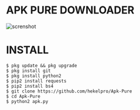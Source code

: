

# APK PURE DOWNLOADER
![screnshot](https://github.com/hekelpro/Apk-Pure/blob/master/Screenshot_20200822_001613.jpg)
# INSTALL
```
$ pkg update && pkg upgrade
$ pkg install git
$ pkg install python2
$ pip2 install requests
$ pip2 install bs4
$ git clone https://github.com/hekelpro/Apk-Pure
$ cd Apk-Pure
$ python2 apk.py
```
